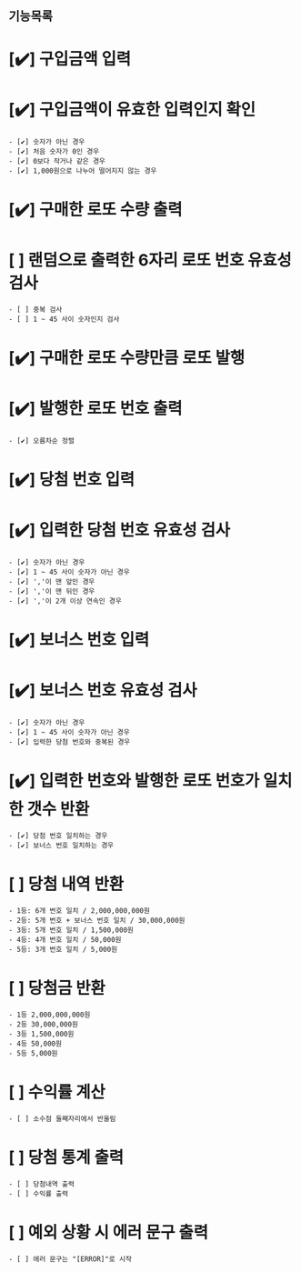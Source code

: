 ## 기능목록

# [✔️] 구입금액 입력

# [✔️] 구입금액이 유효한 입력인지 확인

    - [✔️] 숫자가 아닌 경우
    - [✔️] 처음 숫자가 0인 경우
    - [✔️] 0보다 작거나 같은 경우
    - [✔️] 1,000원으로 나누어 떨어지지 않는 경우

# [✔️] 구매한 로또 수량 출력

# [ ] 랜덤으로 출력한 6자리 로또 번호 유효성 검사

    - [ ] 중복 검사
    - [ ] 1 ~ 45 사이 숫자인지 검사

# [✔️] 구매한 로또 수량만큼 로또 발행

# [✔️] 발행한 로또 번호 출력

    - [✔️] 오름차순 정렬

# [✔️] 당첨 번호 입력

# [✔️] 입력한 당첨 번호 유효성 검사

    - [✔️] 숫자가 아닌 경우
    - [✔️] 1 ~ 45 사이 숫자가 아닌 경우
    - [✔️] ','이 맨 앞인 경우
    - [✔️] ','이 맨 뒤인 경우
    - [✔️] ','이 2개 이상 연속인 경우

# [✔️] 보너스 번호 입력

# [✔️] 보너스 번호 유효성 검사

    - [✔️] 숫자가 아닌 경우
    - [✔️] 1 ~ 45 사이 숫자가 아닌 경우
    - [✔️] 입력한 당첨 번호와 중복된 경우

# [✔️] 입력한 번호와 발행한 로또 번호가 일치한 갯수 반환

    - [✔️] 당첨 번호 일치하는 경우
    - [✔️] 보너스 번호 일치하는 경우

# [ ] 당첨 내역 반환

    - 1등: 6개 번호 일치 / 2,000,000,000원
    - 2등: 5개 번호 + 보너스 번호 일치 / 30,000,000원
    - 3등: 5개 번호 일치 / 1,500,000원
    - 4등: 4개 번호 일치 / 50,000원
    - 5등: 3개 번호 일치 / 5,000원

# [ ] 당첨금 반환

    - 1등 2,000,000,000원
    - 2등 30,000,000원
    - 3등 1,500,000원
    - 4등 50,000원
    - 5등 5,000원

# [ ] 수익률 계산

    - [ ] 소수점 둘째자리에서 반올림

# [ ] 당첨 통계 출력

    - [ ] 당첨내역 출력
    - [ ] 수익률 출력

# [ ] 예외 상황 시 에러 문구 출력

    - [ ] 에러 문구는 "[ERROR]"로 시작

